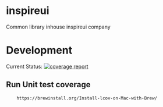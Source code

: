 # inspireui

Common library inhouse inspireui company

# Development
Current Status:
[![coverage report](https://gitlab.com/inspireui/common_library/badges/develop/coverage.svg)](https://gitlab.com/inspireui/common_library/-/commits/develop)


## Run Unit test coverage

```
    https://brewinstall.org/Install-lcov-on-Mac-with-Brew/
```

